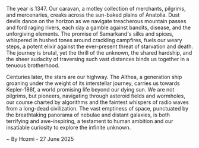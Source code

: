 
The year is 1347.  Our caravan, a motley collection of merchants, pilgrims, and mercenaries, creaks across the sun-baked plains of Anatolia.  Dust devils dance on the horizon as we navigate treacherous mountain passes and ford raging rivers, each day a gamble against bandits, disease, and the unforgiving elements.  The promise of Samarkand's silks and spices, whispered in hushed tones around crackling campfires, fuels our weary steps, a potent elixir against the ever-present threat of starvation and death.  The journey is brutal, yet the thrill of the unknown, the shared hardship, and the sheer audacity of traversing such vast distances binds us together in a tenuous brotherhood.


Centuries later, the stars are our highway.  The Althea, a generation ship groaning under the weight of its interstellar journey, carries us towards Kepler-186f, a world promising life beyond our dying sun.  We are not pilgrims, but pioneers, navigating through asteroid fields and wormholes, our course charted by algorithms and the faintest whispers of radio waves from a long-dead civilization.  The vast emptiness of space, punctuated by the breathtaking panorama of nebulae and distant galaxies, is both terrifying and awe-inspiring, a testament to human ambition and our insatiable curiosity to explore the infinite unknown.

~ By Hozmi - 27 June 2025
